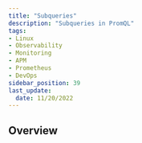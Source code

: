 ```yaml
---
title: "Subqueries"
description: "Subqueries in PromQL"
tags: 
- Linux
- Observability
- Monitoring 
- APM
- Prometheus
- DevOps
sidebar_position: 39
last_update:
  date: 11/20/2022
---
```



## Overview